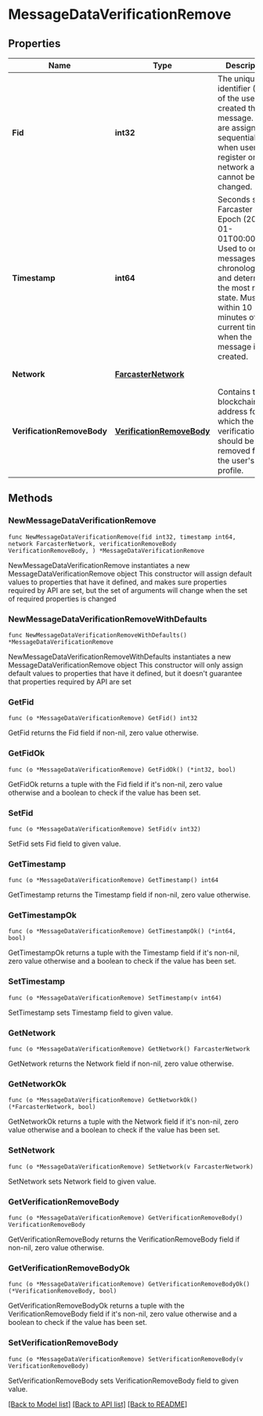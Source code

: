 # MessageDataVerificationRemove

## Properties

Name | Type | Description | Notes
------------ | ------------- | ------------- | -------------
**Fid** | **int32** | The unique identifier (FID) of the user who created this message. FIDs are assigned sequentially when users register on the network and cannot be changed. | 
**Timestamp** | **int64** | Seconds since Farcaster Epoch (2021-01-01T00:00:00Z). Used to order messages chronologically and determine the most recent state. Must be within 10 minutes of the current time when the message is created. | 
**Network** | [**FarcasterNetwork**](FarcasterNetwork.md) |  | [default to FARCASTER_NETWORK_MAINNET]
**VerificationRemoveBody** | [**VerificationRemoveBody**](VerificationRemoveBody.md) | Contains the blockchain address for which the verification should be removed from the user&#39;s profile. | 

## Methods

### NewMessageDataVerificationRemove

`func NewMessageDataVerificationRemove(fid int32, timestamp int64, network FarcasterNetwork, verificationRemoveBody VerificationRemoveBody, ) *MessageDataVerificationRemove`

NewMessageDataVerificationRemove instantiates a new MessageDataVerificationRemove object
This constructor will assign default values to properties that have it defined,
and makes sure properties required by API are set, but the set of arguments
will change when the set of required properties is changed

### NewMessageDataVerificationRemoveWithDefaults

`func NewMessageDataVerificationRemoveWithDefaults() *MessageDataVerificationRemove`

NewMessageDataVerificationRemoveWithDefaults instantiates a new MessageDataVerificationRemove object
This constructor will only assign default values to properties that have it defined,
but it doesn't guarantee that properties required by API are set

### GetFid

`func (o *MessageDataVerificationRemove) GetFid() int32`

GetFid returns the Fid field if non-nil, zero value otherwise.

### GetFidOk

`func (o *MessageDataVerificationRemove) GetFidOk() (*int32, bool)`

GetFidOk returns a tuple with the Fid field if it's non-nil, zero value otherwise
and a boolean to check if the value has been set.

### SetFid

`func (o *MessageDataVerificationRemove) SetFid(v int32)`

SetFid sets Fid field to given value.


### GetTimestamp

`func (o *MessageDataVerificationRemove) GetTimestamp() int64`

GetTimestamp returns the Timestamp field if non-nil, zero value otherwise.

### GetTimestampOk

`func (o *MessageDataVerificationRemove) GetTimestampOk() (*int64, bool)`

GetTimestampOk returns a tuple with the Timestamp field if it's non-nil, zero value otherwise
and a boolean to check if the value has been set.

### SetTimestamp

`func (o *MessageDataVerificationRemove) SetTimestamp(v int64)`

SetTimestamp sets Timestamp field to given value.


### GetNetwork

`func (o *MessageDataVerificationRemove) GetNetwork() FarcasterNetwork`

GetNetwork returns the Network field if non-nil, zero value otherwise.

### GetNetworkOk

`func (o *MessageDataVerificationRemove) GetNetworkOk() (*FarcasterNetwork, bool)`

GetNetworkOk returns a tuple with the Network field if it's non-nil, zero value otherwise
and a boolean to check if the value has been set.

### SetNetwork

`func (o *MessageDataVerificationRemove) SetNetwork(v FarcasterNetwork)`

SetNetwork sets Network field to given value.


### GetVerificationRemoveBody

`func (o *MessageDataVerificationRemove) GetVerificationRemoveBody() VerificationRemoveBody`

GetVerificationRemoveBody returns the VerificationRemoveBody field if non-nil, zero value otherwise.

### GetVerificationRemoveBodyOk

`func (o *MessageDataVerificationRemove) GetVerificationRemoveBodyOk() (*VerificationRemoveBody, bool)`

GetVerificationRemoveBodyOk returns a tuple with the VerificationRemoveBody field if it's non-nil, zero value otherwise
and a boolean to check if the value has been set.

### SetVerificationRemoveBody

`func (o *MessageDataVerificationRemove) SetVerificationRemoveBody(v VerificationRemoveBody)`

SetVerificationRemoveBody sets VerificationRemoveBody field to given value.



[[Back to Model list]](../README.md#documentation-for-models) [[Back to API list]](../README.md#documentation-for-api-endpoints) [[Back to README]](../README.md)


